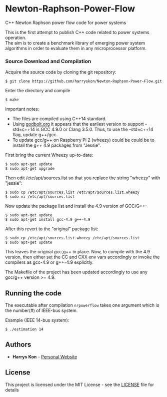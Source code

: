 # Newton-Raphson-Power-Flow
C++ Newton Raphson power flow code for power systems

This is the first attempt to publish C++ code related to power systems operation.   
The aim is to create a benchmark library of emerging power system algorithms in order to evaluate them in any microprocessor platform. 

<!---
## Getting Started

These instructions will get you a copy of the project up and running on your local machine for development and testing purposes. 

### Prerequisites

What things you need to install the software and how to install them

#### Eigen library - [Eigen](http://eigen.tuxfamily.org/index.php?title=Main_Page)

##### Installing

Eigen is a C++ template library for linear algebra: matrices, vectors, numerical solvers, and related algorithms.

In order to use [eigen](https://eigen.tuxfamily.org/dox/namespaceEigen.html), you just need to download and extract [eigen](https://eigen.tuxfamily.org/dox/namespaceEigen.html)'s source code. In fact, the header files in the [eigen](https://eigen.tuxfamily.org/dox/namespaceEigen.html) subdirectory are the only files required to compile programs using [eigen](https://eigen.tuxfamily.org/dox/namespaceEigen.html). The header files are the same for all platforms. It is not necessary to use CMake or install anything.

##### Compiling and running your first program

There is no library to link to. The only thing that you need to keep in mind when compiling a program is that the compiler must be able to find the Eigen header files. The directory in which you placed Eigen's source code must be in the include path. With GCC you use the -I option to achieve this, so you can compile the program with a command like this:

```
$ g++ -I /path/to/eigen/ my_program.cpp -o my_program 
```
-->
### Source Download and Compilation

Acquire the source code by cloning the git repository:

```
$ git clone https://github.com/harryskon/Newton-Raphson-Power-Flow.git
```
Enter the directory and compile

```
$ make 
```
Important notes:

  * The files are compiled using C++14 standard.
  * Using [godbolt.org](https://gcc.godbolt.org/) it appears that the earilest version to support -std=c++14 is GCC 4.9.0 or Clang 3.5.0. Thus, to use the -std=c++14 flag, update g++/gcc.
  * To update gcc/g++ on Raspberry Pi 2 (wheezy) could be could be to install the g++ 4.9 packages from "Jessie". 

  First bring the current Wheezy up-to-date:
  ```
  $ sudo apt-get update
  $ sudo apt-get upgrade
  ```
  Then edit /etc/apt/sources.list so that you replace the string "wheezy" with "jessie":
  ```
  $ sudo cp /etc/apt/sources.list /etc/apt/sources.list.wheezy
  $ sudo vi /etc/apt/sources.list
  ```
  Now update the package list and install the 4.9 version of GCC/G++:
  ```
  $ sudo apt-get update
  $ sudo apt-get install gcc-4.9 g++-4.9
  ```
  After this revert to the "original" package list:
  ```
  $ sudo cp /etc/apt/sources.list.wheezy /etc/apt/sources.list
  $ sudo apt-get update
  ```
  This leaves the original gcc,g++ in place. Now, to compile with the 4.9 version, then either set the CC and CXX env vars accordingly or invoke the compilers as gcc-4.9 or g++-4.9 explicitly.

  The Makefile of the project has been updated accordingly to use any gcc/g++ version >= 4.9.

## Running the code

The executable after compilation ```nrpowerflow``` takes one argument which is the number(#) of IEEE-bus system.  

Example (IEEE 14-bus system):
```
$ ./estimation 14
```

## Authors

* **Harrys Kon** - [Personal Website](https://harrys.fyi/)

## License

This project is licensed under the MIT License - see the [LICENSE](LICENSE) file for details

